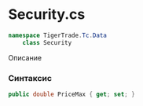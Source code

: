 
# Security.cs
```csharp
namespace TigerTrade.Tc.Data  
    class Security
```

Описание

### Синтаксис
```csharp
public double PriceMax { get; set; }
```
